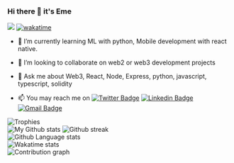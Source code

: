 ### Hi there 👋 it's Eme
![](https://komarev.com/ghpvc/?username=Emedudu)
[![wakatime](https://wakatime.com/badge/user/5ab5a4ca-593f-4544-b099-686b8ac89dca.svg)](https://wakatime.com/@5ab5a4ca-593f-4544-b099-686b8ac89dca)
- 🌱 I’m currently learning ML with python, Mobile development with react native.

- 👯 I’m looking to collaborate on web2 or web3 development projects

- 💬 Ask me about Web3, React, Node, Express, python, javascript, typescript, solidity

- 📫 You may reach me on [![Twitter Badge](https://img.shields.io/badge/-@emeduduna-1ca0f1?style=flat&labelColor=1ca0f1&logo=twitter&logoColor=white)](https://twitter.com/emeduduna) [![Linkedin Badge](https://img.shields.io/badge/-emeduduna-0e76a8?style=flat&labelColor=0e76a8&logo=linkedin&logoColor=white)](https://www.linkedin.com/in/emeduduna-akerejola-823a72230/) [![Gmail Badge](https://img.shields.io/badge/-@itzemedev@gmail.com-1ca6a8?style=flat&labelColor=1ca6a8&logo=gmail&logoColor=red)](mailto:itzemedev@gmail.com?body=Hello%20Eme,)

<div>
  <img src="https://github-profile-trophy.vercel.app/?username=emedudu&theme=onedark" alt="Trophies" />
</div>

<div>
<!--   ![Anurag's GitHub stats](https://github-readme-stats.vercel.app/api?username=Emedudu&count_private=true) -->
  <img src="https://github-readme-stats.vercel.app/api?username=Emedudu&count_private=true&theme=tokyonight" alt="My Github stats" />
  <img src="https://github-readme-streak-stats.herokuapp.com/?user=Emedudu&theme=tokyonight" alt="Github streak" />
</div>

<div>
<!--   [![Top Langs](https://github-readme-stats.vercel.app/api/top-langs/?username=Emedudu)](https://github.com/anuraghazra/github-readme-stats) -->
  <img src="https://github-readme-stats.vercel.app/api/top-langs/?username=Emedudu&theme=tokyonight" alt="Github Language stats" />
</div>

<div>
<!--   [![willianrod's wakatime stats](https://github-readme-stats.vercel.app/api/wakatime?username=Emedudu)](https://github.com/anuraghazra/github-readme-stats) -->
  <img src="https://github-readme-stats.vercel.app/api/wakatime?username=Emedudu&theme=tokyonight" alt="Wakatime stats" />
</div>

<div>
<!--   [![willianrod's wakatime stats](https://github-readme-stats.vercel.app/api/wakatime?username=Emedudu)](https://github.com/anuraghazra/github-readme-stats) -->
  <img src="https://activity-graph.herokuapp.com/graph?username=Emedudu&theme=dracula" alt="Contribution graph" />
</div>
